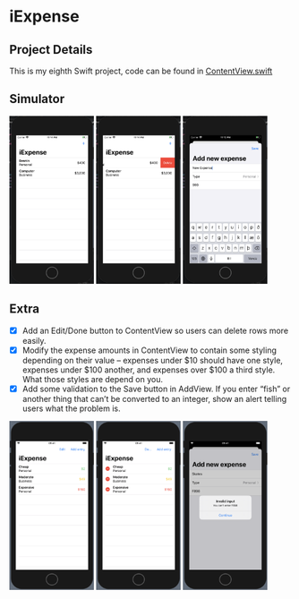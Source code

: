 # iExpense


## Project Details
This is my eighth Swift project, code can be found in [ContentView.swift](https://github.com/KristinnGodfrey/iExpense/blob/master/iExpense/ContentView.swift)
                                                                        

## Simulator
<p align="left">
  <img src="/iExpense/p1.png" width="30%" /> 
  <img src="/iExpense/p2.png" width="30%" /> 
  <img src="/iExpense/p3.png" width="30%" /> 
</p>

## Extra
- [X] Add an Edit/Done button to ContentView so users can delete rows more easily.
- [X] Modify the expense amounts in ContentView to contain some styling depending on their value – expenses under $10 should have one style, expenses under $100 another, and expenses over $100 a third style. What those styles are depend on you.
- [X] Add some validation to the Save button in AddView. If you enter “fish” or another thing that can’t be converted to an integer, show an alert telling users what the problem is.

<p align="left">
  <img src="/iExpense/p4.png" width="30%" /> 
  <img src="/iExpense/p5.png" width="30%" /> 
  <img src="/iExpense/p6.png" width="30%" />   
</p>
